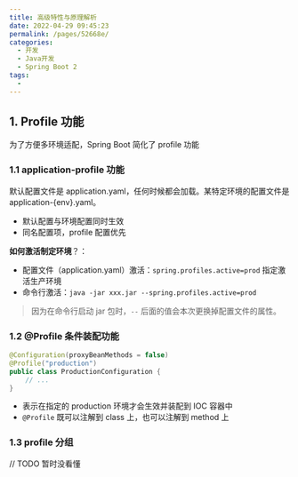 ```yaml
---
title: 高级特性与原理解析
date: 2022-04-29 09:45:23
permalink: /pages/52668e/
categories:
  - 开发
  - Java开发
  - Spring Boot 2
tags:
  - 
---
```


## 1. Profile 功能

为了方便多环境适配，Spring Boot 简化了 profile 功能

### 1.1 application-profile 功能

默认配置文件是 application.yaml，任何时候都会加载。某特定环境的配置文件是 application-{env}.yaml。

+ 默认配置与环境配置同时生效
+ 同名配置项，profile 配置优先

**如何激活制定环境**？：

+ 配置文件（application.yaml）激活：`spring.profiles.active=prod` 指定激活生产环境
+ 命令行激活：`java -jar xxx.jar --spring.profiles.active=prod`

> 因为在命令行启动 jar 包时，`--` 后面的值会本次更换掉配置文件的属性。

### 1.2 @Profile 条件装配功能

```java {2}
@Configuration(proxyBeanMethods = false)
@Profile("production")
public class ProductionConfiguration {
    // ...
}
```

+ 表示在指定的 production 环境才会生效并装配到 IOC 容器中
+ `@Profile` 既可以注解到 class 上，也可以注解到 method 上

### 1.3 profile 分组

// TODO 暂时没看懂


